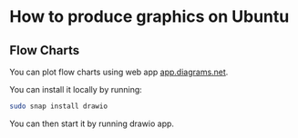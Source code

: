 
# How to produce graphics on Ubuntu

## Flow Charts

You can plot flow charts using web app [app.diagrams.net](https://app.diagrams.net).

You can install it locally by running:

```bash
sudo snap install drawio
```

You can then start it by running drawio app.
